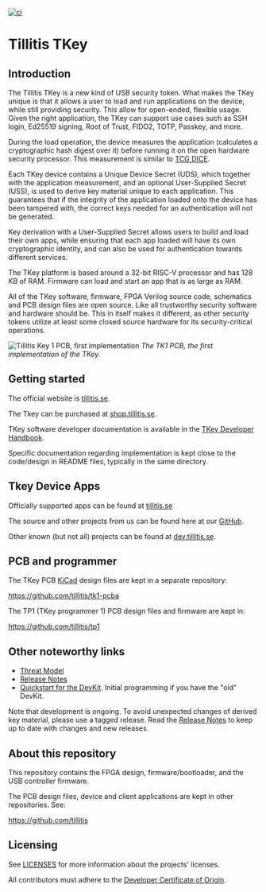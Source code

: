 
[![ci](https://github.com/tillitis/tillitis-key1/actions/workflows/ci.yaml/badge.svg?branch=main&event=push)](https://github.com/tillitis/tillitis-key1/actions/workflows/ci.yaml)

# Tillitis TKey

## Introduction

The Tillitis TKey is a new kind of USB security token. What makes the
TKey unique is that it allows a user to load and run applications on
the device, while still providing security. This allow for open-ended,
flexible usage. Given the right application, the TKey can support use
cases such as SSH login, Ed25519 signing, Root of Trust, FIDO2, TOTP,
Passkey, and more.

During the load operation, the device measures the application
(calculates a cryptographic hash digest over it) before running
it on the open hardware security processor. This measurement
is similar to [TCG DICE](https://trustedcomputinggroup.org/work-groups/dice-architectures/).

Each TKey device contains a Unique Device Secret (UDS), which
together with the application measurement, and an optional
User-Supplied Secret (USS), is used to derive key material unique to each
application. This guarantees that if the integrity of the application
loaded onto the device has been tampered with, the correct keys
needed for an authentication will not be generated.

Key derivation with a User-Supplied Secret allows users to build and
load their own apps, while ensuring that each app loaded will have
its own cryptographic identity, and can also be used for authentication
towards different services.

The TKey platform is based around a 32-bit RISC-V processor and has
128 KB of RAM. Firmware can load and start an app that is as large as
RAM.

All of the TKey software, firmware, FPGA Verilog source code, schematics
and PCB design files are open source. Like all trustworthy security software
and hardware should be. This in itself makes it different, as other
security tokens utilize at least some closed source hardware for its
security-critical operations.

![Tillitis Key 1 PCB, first implementation](doc/images/mta1-usb-v1.jpg)
*The TK1 PCB, the first implementation of the TKey.*


## Getting started
The official website is [tillitis.se](https://tillitis.se).

The Tkey can be purchased at
[shop.tillitis.se](https://shop.tillitis.se).

TKey software developer documentation is available in the [TKey
Developer Handbook](https://dev.tillitis.se).

Specific documentation regarding implementation is kept close to the
code/design in README files, typically in the same directory.

## Tkey Device Apps
Officially supported apps can be found at
[tillitis.se](https://tillitis.se/download/)

The source and other projects from us can be found here at our
[GitHub](https://github.com/tillitis).

Other known (but not all) projects can be found at
[dev.tillitis.se](https://dev.tillitis.se/projects/).

## PCB and programmer

The TKey PCB [KiCad](https://www.kicad.org/) design files are kept in
a separate repository:

https://github.com/tillitis/tk1-pcba

The TP1 (TKey programmer 1) PCB design files and firmware are kept in:

https://github.com/tillitis/tp1

## Other noteworthy links

* [Threat Model](doc/threat_model/threat_model.md)
* [Release Notes](doc/release_notes.md)
* [Quickstart for the DevKit](doc/quickstart.md). Initial programming
if you have the "old" DevKit.

Note that development is ongoing. To avoid unexpected changes of
derived key material, please use a tagged release. Read the [Release
Notes](doc/release_notes.md) to keep up to date with changes and new
releases.

## About this repository

This repository contains the FPGA design, firmware/bootloader, and the
USB controller firmware.

The PCB design files, device and client applications are kept in other
repositories. See:

https://github.com/tillitis

## Licensing

See [LICENSES](./LICENSES/README.md) for more information about
the projects' licenses.

All contributors must adhere to the [Developer Certificate of Origin](dco.md).
